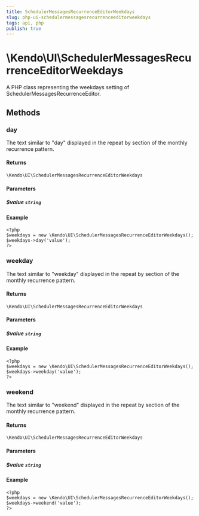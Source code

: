 ```yaml
---
title: SchedulerMessagesRecurrenceEditorWeekdays
slug: php-ui-schedulermessagesrecurrenceeditorweekdays
tags: api, php
publish: true
---
```


# \Kendo\UI\SchedulerMessagesRecurrenceEditorWeekdays

A PHP class representing the weekdays setting of SchedulerMessagesRecurrenceEditor.


## Methods

### day
The text similar to "day" displayed in the repeat by section of the monthly recurrence pattern.

#### Returns
`\Kendo\UI\SchedulerMessagesRecurrenceEditorWeekdays`

#### Parameters

##### $value `string`



#### Example 
    <?php
    $weekdays = new \Kendo\UI\SchedulerMessagesRecurrenceEditorWeekdays();
    $weekdays->day('value');
    ?>

### weekday
The text similar to "weekday" displayed in the repeat by section of the monthly recurrence pattern.

#### Returns
`\Kendo\UI\SchedulerMessagesRecurrenceEditorWeekdays`

#### Parameters

##### $value `string`



#### Example 
    <?php
    $weekdays = new \Kendo\UI\SchedulerMessagesRecurrenceEditorWeekdays();
    $weekdays->weekday('value');
    ?>

### weekend
The text similar to "weekend" displayed in the repeat by section of the monthly recurrence pattern.

#### Returns
`\Kendo\UI\SchedulerMessagesRecurrenceEditorWeekdays`

#### Parameters

##### $value `string`



#### Example 
    <?php
    $weekdays = new \Kendo\UI\SchedulerMessagesRecurrenceEditorWeekdays();
    $weekdays->weekend('value');
    ?>

 
